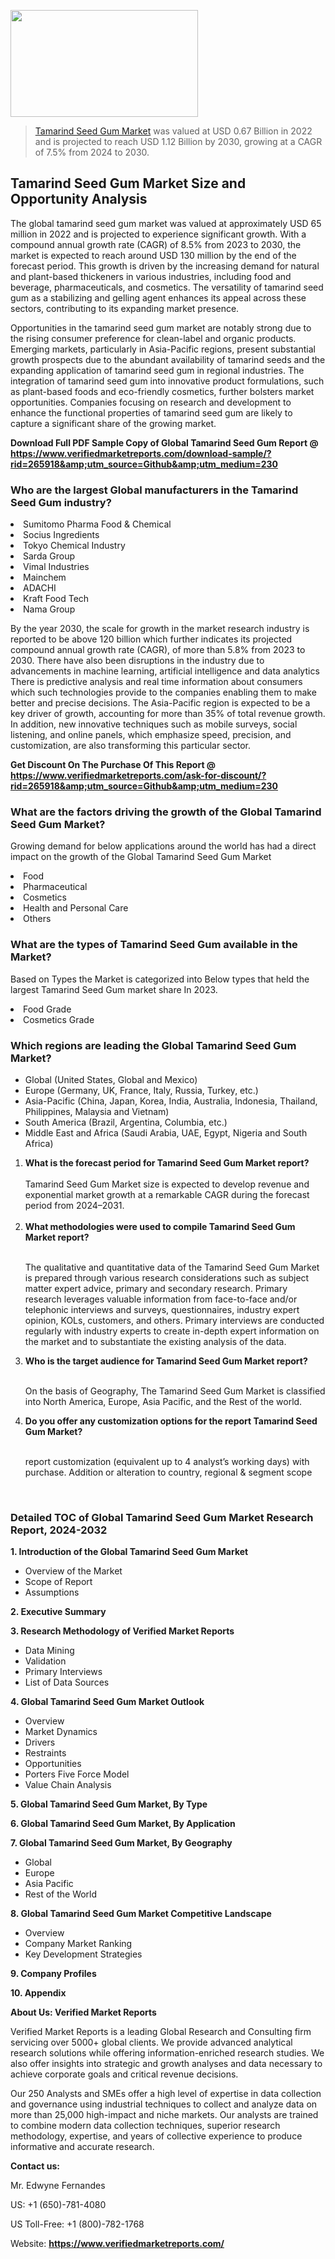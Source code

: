 <img src="https://ffe5etoiles.com/wp-content/uploads/2024/12/MST1-300x171.png" alt="" width="300" height="171" class="alignnone size-medium wp-image-20088" /><blockquote><p><p><a href="https://www.verifiedmarketreports.com/download-sample/?rid=265918&utm_source=Github&utm_medium=230" target="_blank">Tamarind Seed Gum Market</a> was valued at USD 0.67 Billion in 2022 and is projected to reach USD 1.12 Billion by 2030, growing at a CAGR of 7.5% from 2024 to 2030.</p></blockquote><p><h2>Tamarind Seed Gum Market Size and Opportunity Analysis</h2><p>The global tamarind seed gum market was valued at approximately USD 65 million in 2022 and is projected to experience significant growth. With a compound annual growth rate (CAGR) of 8.5% from 2023 to 2030, the market is expected to reach around USD 130 million by the end of the forecast period. This growth is driven by the increasing demand for natural and plant-based thickeners in various industries, including food and beverage, pharmaceuticals, and cosmetics. The versatility of tamarind seed gum as a stabilizing and gelling agent enhances its appeal across these sectors, contributing to its expanding market presence.</p><p>Opportunities in the tamarind seed gum market are notably strong due to the rising consumer preference for clean-label and organic products. Emerging markets, particularly in Asia-Pacific regions, present substantial growth prospects due to the abundant availability of tamarind seeds and the expanding application of tamarind seed gum in regional industries. The integration of tamarind seed gum into innovative product formulations, such as plant-based foods and eco-friendly cosmetics, further bolsters market opportunities. Companies focusing on research and development to enhance the functional properties of tamarind seed gum are likely to capture a significant share of the growing market.</p></p><p class=""><strong>Download Full PDF Sample Copy of Global Tamarind Seed Gum Report @ <a href="https://www.verifiedmarketreports.com/download-sample/?rid=265918&amp;utm_source=Github&amp;utm_medium=230" target="_blank">https://www.verifiedmarketreports.com/download-sample/?rid=265918&amp;utm_source=Github&amp;utm_medium=230</a></strong></p><h3 id="" class="">Who are the largest Global manufacturers in the Tamarind Seed Gum industry?</h3><p><li>Sumitomo Pharma Food & Chemical</li><li> Socius Ingredients</li><li> Tokyo Chemical Industry</li><li> Sarda Group</li><li> Vimal Industries</li><li> Mainchem</li><li> ADACHI</li><li> Kraft Food Tech</li><li> Nama Group</li></p><div class=""><div class="" dir="" data-message-author-role="" data-message-id="" data-message-model-slug=""><div class=""><div class=""><div class=""><div class="" dir="" data-message-author-role="" data-message-id="" data-message-model-slug=""><div class=""><div class=""><p>By the year 2030, the scale for growth in the market research industry is reported to be above 120 billion which further indicates its projected compound annual growth rate (CAGR), of more than 5.8% from 2023 to 2030. There have also been disruptions in the industry due to advancements in machine learning, artificial intelligence and data analytics There is predictive analysis and real time information about consumers which such technologies provide to the companies enabling them to make better and precise decisions. The Asia-Pacific region is expected to be a key driver of growth, accounting for more than 35% of total revenue growth. In addition, new innovative techniques such as mobile surveys, social listening, and online panels, which emphasize speed, precision, and customization, are also transforming this particular sector.</p><p><strong>Get Discount On The Purchase Of This Report @&nbsp; <a href="https://www.verifiedmarketreports.com/ask-for-discount/?rid=265918&amp;utm_source=Github&amp;utm_medium=230" target="_blank">https://www.verifiedmarketreports.com/ask-for-discount/?rid=265918&amp;utm_source=Github&amp;utm_medium=230</a></strong></p></div></div></div></div></div></div></div></div><h3 id="" class="">What are the factors driving the growth of the Global Tamarind Seed Gum Market?</h3><p id="" class="">Growing demand for below applications around the world has had a direct impact on the growth of the Global Tamarind Seed Gum Market</p><p id="" class=""><li>Food</li><li> Pharmaceutical</li><li> Cosmetics</li><li> Health and Personal Care</li><li> Others</li></p><h3 id="" class="">What are the types of Tamarind Seed Gum available in the Market?</h3><p id="" class="">Based on Types the Market is categorized into Below types that held the largest Tamarind Seed Gum market share In 2023.</p><p id="" class=""><li>Food Grade</li><li> Cosmetics Grade</li></p><h3 id="" class="">Which regions are leading the Global Tamarind Seed Gum Market?</h3><ul><li>Global (United States, Global and Mexico)</li><li>Europe (Germany, UK, France, Italy, Russia, Turkey, etc.)</li><li>Asia-Pacific (China, Japan, Korea, India, Australia, Indonesia, Thailand, Philippines, Malaysia and Vietnam)</li><li>South America (Brazil, Argentina, Columbia, etc.)</li><li>Middle East and Africa (Saudi Arabia, UAE, Egypt, Nigeria and South Africa)</li></ul><p><ol><li><strong>What is the forecast period for Tamarind Seed Gum Market report?<br /></strong><br /><span data-sheets-root="1" data-sheets-value="{&quot;1&quot;:2,&quot;2&quot;:&quot;XXXX size is expected to develop revenue and exponential market growth at a remarkable CAGR during the forecast period from 2024&ndash;2030.&quot;}" data-sheets-userformat="{&quot;2&quot;:12674,&quot;4&quot;:{&quot;1&quot;:2,&quot;2&quot;:16776960},&quot;10&quot;:2,&quot;11&quot;:0,&quot;15&quot;:&quot;Arial&quot;,&quot;16&quot;:12}">Tamarind Seed Gum Market size is expected to develop revenue and exponential market growth at a remarkable CAGR during the forecast period from 2024&ndash;2031.</span><br /><br /></li><li><strong>What methodologies were used to compile Tamarind Seed Gum Market report?<br /><br /></strong><p>The qualitative and quantitative data of the&nbsp;Tamarind Seed Gum Market is prepared through various research considerations such as subject matter expert advice, primary and secondary research. Primary research leverages valuable information from face-to-face and/or telephonic interviews and surveys, questionnaires, industry expert opinion, KOLs, customers, and others. Primary interviews are conducted regularly with industry experts to create in-depth expert information on the market and to substantiate the existing analysis of the data.&nbsp;</p></li><li><strong>Who is the target audience for Tamarind Seed Gum Market report?<br /><br /></strong><p>On the basis of Geography, The&nbsp;Tamarind Seed Gum Market is classified into North America, Europe, Asia Pacific, and the Rest of the world.</p></li><li><strong>Do you offer any customization options for the report Tamarind Seed Gum Market?<br /><br /></strong><p>report customization (equivalent up to 4 analyst&rsquo;s working days) with purchase. Addition or alteration to country, regional &amp; segment scope</p><p>&nbsp;</p></li></ol></p><h3 id="" class="">Detailed TOC of Global Tamarind Seed Gum Market Research Report, 2024-2032</h3><p id="" class=""><strong>1. Introduction of the Global Tamarind Seed Gum Market</strong></p><ul><li>Overview of the Market</li><li>Scope of Report</li><li>Assumptions</li></ul><p id="" class=""><strong>2. Executive Summary</strong></p><p id="" class=""><strong>3. Research Methodology of&nbsp;Verified Market Reports</strong></p><ul><li>Data Mining</li><li>Validation</li><li>Primary Interviews</li><li>List of Data Sources</li></ul><p id="" class=""><strong>4. Global Tamarind Seed Gum Market Outlook</strong></p><ul><li>Overview</li><li>Market Dynamics</li><li>Drivers</li><li>Restraints</li><li>Opportunities</li><li>Porters Five Force Model</li><li>Value Chain Analysis</li></ul><p id="" class=""><strong>5. Global Tamarind Seed Gum Market, By&nbsp;Type</strong></p><p id="" class=""><strong>6. Global Tamarind Seed Gum Market, By Application</strong></p><p id="" class=""><strong>7. Global Tamarind Seed Gum Market, By Geography</strong></p><ul><li>Global</li><li>Europe</li><li>Asia Pacific</li><li>Rest of the World</li></ul><p id="" class=""><strong>8. Global Tamarind Seed Gum Market Competitive Landscape</strong></p><ul><li>Overview</li><li>Company Market Ranking</li><li>Key Development Strategies</li></ul><p id="" class=""><strong>9. Company Profiles</strong></p><p id="" class=""><strong>10. Appendix</strong></p><p id="" class=""><strong>About Us: Verified Market Reports</strong></p><p id="" class="">Verified Market Reports is a leading Global Research and Consulting firm servicing over 5000+ global clients. We provide advanced analytical research solutions while offering information-enriched research studies. We also offer insights into strategic and growth analyses and data necessary to achieve corporate goals and critical revenue decisions.</p><p id="" class="">Our 250 Analysts and SMEs offer a high level of expertise in data collection and governance using industrial techniques to collect and analyze data on more than 25,000 high-impact and niche markets. Our analysts are trained to combine modern data collection techniques, superior research methodology, expertise, and years of collective experience to produce informative and accurate research.</p><p id="" class=""><strong>Contact us:</strong></p><p id="" class="">Mr. Edwyne Fernandes</p><p id="" class="">US: +1 (650)-781-4080</p><p id="" class="">US Toll-Free: +1 (800)-782-1768</p><p id="" class="">Website: <a target="" data-test-app-aware-link=""><strong>https://www.verifiedmarketreports.com/</strong></a></p>
